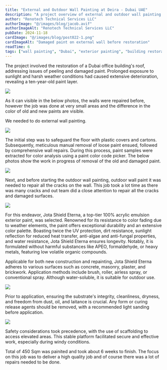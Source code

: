 ```yaml
---
title: "External and Outdoor Wall Painting at Deira - Dubai UAE"
description: "A project overview of external and outdoor wall painting in Deira, Dubai, including surface preparation, repairs, and paint selection."
author: "Renotech Technical Services LLC"
authorImage: "@/images/blog/jacob.avif"
authorImageAlt: "Renotech Technical Services LLC"
pubDate: 2024-11-18
cardImage: "@/images/blog/post022-1.png"
cardImageAlt: "Damaged paint on external wall before restoration"
readTime: 6
tags: ["wall painting", "Dubai", "exterior painting", "building restoration", "Deira"]
---
```


The project involved the restoration of a Dubai office building's roof, addressing issues of peeling and damaged paint. Prolonged exposure to sunlight and harsh weather conditions had caused extensive deterioration, revealing a ten-year-old paint layer.

![](@/images/blog/post022-1.png)

As it can visible in the below photos, the walls were repaired before, however the job was done at very small areas and the difference in the color of old and new paints are visible.

We needed to do external wall painting.

![](https://img1.wsimg.com/isteam/ip/c49a412a-7d5c-4c86-b371-17b58bdd84ac/20230809_113512.jpg/:/rs=w:1280)

The initial step was to safeguard the floor with plastic covers and cartons. Subsequently, meticulous manual removal of loose paint ensued, followed by comprehensive wall repairs. During this process, paint samples were extracted for color analysis using a paint color code picker. The below photos show the work in progress of removal of the old and damaged paint.

  

![](https://img1.wsimg.com/isteam/ip/c49a412a-7d5c-4c86-b371-17b58bdd84ac/WhatsApp%20Image%202023-08-17%20at%2007.32.34.jpeg/:/cr=t:0%25,l:0%25,w:100%25,h:100%25/rs=w:1280)

Next, and before starting the outdoor wall painting, outdoor wall paint it was needed to repair all the cracks on the wall. This job took a lot time as there was many cracks and out team did a close attention to repair all the cracks and damaged surfaces.

![](https://img1.wsimg.com/isteam/ip/c49a412a-7d5c-4c86-b371-17b58bdd84ac/WhatsApp%20Image%202023-08-22%20at%2020.42.32.jpeg/:/cr=t:0%25,l:0%25,w:100%25,h:100%25/rs=w:1280)

For this endeavor, Jota Shield Eterna, a top-tier 100% acrylic emulsion exterior paint, was selected. Renowned for its resistance to color fading due to weather elements, the paint offers exceptional durability and an extensive color palette. Boasting twice the UV protection, dirt resistance, sunlight reflection for reduced heat transfer, anti-algae and anti-fungal properties, and water resistance, Jota Shield Eterna ensures longevity. Notably, it is formulated without harmful substances like APEO, formaldehyde, or heavy metals, featuring low volatile organic compounds.

Applicable for both new construction and repainting, Jota Shield Eterna adheres to various surfaces such as concrete, masonry, plaster, and brickwork. Application methods include brush, roller, airless spray, or conventional spray. Although water-soluble, it is suitable for outdoor use.

  

![](https://img1.wsimg.com/isteam/ip/c49a412a-7d5c-4c86-b371-17b58bdd84ac/20230907_103702.jpg/:/cr=t:0%25,l:0%25,w:100%25,h:100%25/rs=w:1280)

Prior to application, ensuring the substrate's integrity, cleanliness, dryness, and freedom from dust, oil, and laitance is crucial. Any form or curing release agents should be removed, with a recommended light sanding before application.

  

![](https://img1.wsimg.com/isteam/ip/c49a412a-7d5c-4c86-b371-17b58bdd84ac/20230913_114945-873a065.jpg/:/cr=t:0%25,l:0%25,w:100%25,h:100%25/rs=w:1280)

Safety considerations took precedence, with the use of scaffolding to access elevated areas. This stable platform facilitated secure and effective work, especially during windy conditions.

Total of 450 Sqm was painited and took about 6 weeks to finish. The focus on this job was to deliver a high quality job and of course there was a lot of repairs needed to be done.